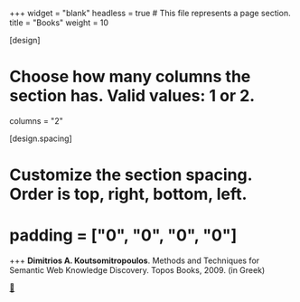 +++
widget = "blank"
headless = true  # This file represents a page section.
title = "Books"
weight = 10

[design]
  # Choose how many columns the section has. Valid values: 1 or 2.
  columns = "2"
  
[design.spacing]
  # Customize the section spacing. Order is top, right, bottom, left.
  # padding = ["0", "0", "0", "0"]
+++
**Dimitrios A. Koutsomitropoulos**. Methods and Techniques for Semantic Web Knowledge Discovery. Topos Books, 2009. (in Greek)

[:arrow_up_small:](#top)
